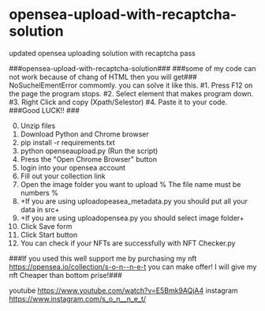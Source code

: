 # opensea-upload-with-recaptcha-solution
updated opensea uploading solution with recaptcha pass 

###opensea-upload-with-recaptcha-solution###
###some of my code can not work because of chang of HTML then you will get###
NoSuchelEmentError commomly. you can solve it like this. 
#1. Press F12 on the page the program stops. 
#2. Select element that makes program down.
#3. Right Click and copy (Xpath/Selestor)
#4. Paste it to your code.
###Good LUCK!! ###

0. Unzip files
1. Download Python and Chrome browser 
2. pip install -r requirements.txt
3. python openseaupload.py (Run the script)
4. Press the "Open Chrome Browser" button
5. login into your opensea account
6. Fill out your collection link
7. Open the image folder you want to upload % The file name must be numbers % 
8. +If you are using uploadopeasea_metadata.py you should put all your data in src+
9. +If you are using uploadopensea.py you should select image folder+
10. Click Save form
11. Click Start button
12. You can check if your NFTs are successfully with NFT Checker.py 

###If you used this well support me by purchasing my nft 
https://opensea.io/collection/s-o-n--n-e-t you can make offer! I will give my nft Cheaper than bottom prise!###

youtube https://www.youtube.com/watch?v=E5Bmk9AQjA4
instagram https://www.instagram.com/s_o_n__n_e_t/
